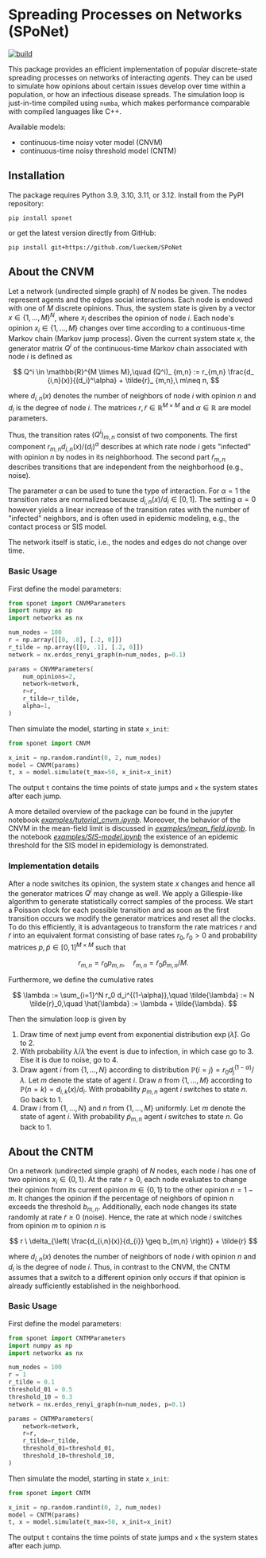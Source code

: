# Spreading Processes on Networks (SPoNet)

[![build](https://github.com/lueckem/SPoNet/actions/workflows/build.yml/badge.svg)](https://github.com/lueckem/SPoNet/actions/workflows/build.yml)

This package provides an efficient implementation of popular discrete-state spreading processes on networks of interacting *agents*.
They can be used to simulate how opinions about certain issues develop over time within a population, or how an infectious disease spreads.
The simulation loop is just-in-time compiled using `numba`, which makes performance comparable with compiled languages like C++.

Available models:
- continuous-time noisy voter model (CNVM)
- continuous-time noisy threshold model (CNTM)


## Installation
The package requires Python 3.9, 3.10, 3.11, or 3.12.
Install from the PyPI repository:
```
pip install sponet
```
or get the latest version directly from GitHub:
```
pip install git+https://github.com/lueckem/SPoNet
```

## About the CNVM
Let a network (undirected simple graph) of $N$ nodes be given. The nodes represent agents and the edges social interactions. 
Each node is endowed with one of $M$ discrete opinions. Thus, the system state is given by a vector $x \in \{1,\dots,M\}^N$, where $x_i$ describes the opinion of node $i$.
Each node's opinion $x_i \in \{1,\dots,M\}$ changes over time according to a continuous-time Markov chain (Markov jump process).
Given the current system state $x$, the generator matrix $Q^i$ of the continuous-time Markov chain associated with node $i$ is defined as

$$ Q^i \in \mathbb{R}^{M \times M},\quad (Q^i)_ {m,n} := r_{m,n} \frac{d_ {i,n}(x)}{(d_i)^\alpha} + \tilde{r}_ {m,n},\ m\neq n, $$

where $d_{i,n}(x)$ denotes the number of neighbors of node $i$ with opinion $n$ and $d_i$ is the degree of node $i$. The matrices $r, \tilde{r} \in \mathbb{R}^{M \times M}$ and $\alpha \in \mathbb{R}$ are model parameters.

Thus, the transition rates $(Q^i)_ {m,n}$ consist of two components.
The first component $r_{m,n} d_{i,n}(x)/ (d_i)^\alpha$ describes at which rate node $i$ gets "infected" with opinion $n$ by nodes in its neighborhood.
The second part $\tilde{r}_{m,n}$ describes transitions that are independent from the neighborhood (e.g., noise).

The parameter $\alpha$ can be used to tune the type of interaction. For $\alpha=1$ the transition rates are normalized because $d_{i,n}(x)/d_i \in [0,1]$.
The setting $\alpha=0$ however yields a linear increase of the transition rates with the number of "infected" neighbors, and is often used in epidemic modeling, e.g., the contact process or SIS model.

The network itself is static, i.e., the nodes and edges do not change over time.

### Basic Usage
First define the model parameters:

```python
from sponet import CNVMParameters
import numpy as np
import networkx as nx

num_nodes = 100
r = np.array([[0, .8], [.2, 0]])
r_tilde = np.array([[0, .1], [.2, 0]])
network = nx.erdos_renyi_graph(n=num_nodes, p=0.1)

params = CNVMParameters(
    num_opinions=2,
    network=network,
    r=r,
    r_tilde=r_tilde,
    alpha=1,
)
```
Then simulate the model, starting in state `x_init`:

```python
from sponet import CNVM

x_init = np.random.randint(0, 2, num_nodes)
model = CNVM(params)
t, x = model.simulate(t_max=50, x_init=x_init)
```
The output `t` contains the time points of state jumps and `x` the system states after each jump.

A more detailed overview of the package can be found in the jupyter notebook [*examples/tutorial_cnvm.ipynb*](examples/tutorial_cnvm.ipynb).
Moreover, the behavior of the CNVM in the mean-field limit is discussed in [*examples/mean_field.ipynb*](examples/mean_field.ipynb).
In the notebook [*examples/SIS-model.ipynb*](examples/SIS-model.ipynb) the existence of an epidemic threshold for the SIS model in epidemiology is demonstrated.

### Implementation details

After a node switches its opinion, the system state $x$ changes and hence all the generator matrices $Q^i$ may change as well.
We apply a Gillespie-like algorithm to generate statistically correct samples of the process.
We start a Poisson clock for each possible transition and as soon as the first transition occurs we modify the generator matrices and reset all the clocks.
To do this efficiently, it is advantageous to transform the rate matrices $r$ and $\tilde{r}$ into an equivalent format consisting of base rates $r_0, \tilde{r}_0 > 0$ and probability matrices $p, \tilde{p} \in [0, 1]^{M\times M}$ such that

$$ r_{m,n} = r_0 p_ {m,n}, \quad \tilde{r}_ {m,n} = \tilde{r}_ 0 \tilde{p}_ {m,n} / M. $$

Furthermore, we define the cumulative rates

$$ \lambda := \sum_{i=1}^N r_0 d_i^{(1-\alpha)},\quad \tilde{\lambda} := N \tilde{r}_0,\quad \hat{\lambda} := \lambda + \tilde{\lambda}. $$

Then the simulation loop is given by
1. Draw time of next jump event from exponential distribution $\exp(\hat{\lambda})$. Go to 2.
2. With probability $\lambda / \hat{\lambda}$ the event is due to infection, in which case go to 3.
Else it is due to noise, go to 4.
3. Draw agent $i$ from $\{1,\dots,N\}$ according to distribution $\mathbb{P}(i = j) = r_0 d_j^{(1-\alpha)} / \lambda$. Let $m$ denote the state of agent $i$.
Draw $n$ from $\{1,\dots,M\}$ according to $\mathbb{P}(n = k) = d_{i,k}(x) / d_i$.
With probability $p_{m,n}$ agent $i$ switches to state $n$. Go back to 1.
4. Draw $i$ from $\{1,\dots,N\}$ and $n$ from $\{1,\dots,M\}$ uniformly. Let $m$ denote the state of agent $i$.
With probability $\tilde{p}_{m,n}$ agent $i$ switches to state $n$. Go back to 1.


## About the CNTM
On a network (undirected simple graph) of $N$ nodes, each node $i$ has one of two opinions $x_i \in \{0, 1\}$.
At the rate $r \geq 0$, each node evaluates to change their opinion from its current
opinion $m\in \{0, 1\}$ to the other opinion $n=1-m$. It changes the opinion if the
percentage of neighbors of opinion n exceeds the threshold $b_{m,n}$.
Additionally, each node changes its state randomly at rate $\tilde{r} \geq 0$ (noise).
Hence, the rate at which node $i$ switches from opinion $m$ to opinion $n$ is

$$ r \ \delta_{\left( \frac{d_{i,n}(x)}{d_{i}} \geq b_{m,n} \right)} + \tilde{r} $$

where $d_{i,n}(x)$ denotes the number of neighbors of node $i$ with opinion $n$ and $d_i$ is the degree of node $i$.
Thus, in contrast to the CNVM, the CNTM assumes that a switch to a different opinion only occurs
if that opinion is already sufficiently established in the neighborhood.

### Basic Usage
First define the model parameters:

```python
from sponet import CNTMParameters
import numpy as np
import networkx as nx

num_nodes = 100
r = 1
r_tilde = 0.1
threshold_01 = 0.5
threshold_10 = 0.3
network = nx.erdos_renyi_graph(n=num_nodes, p=0.1)

params = CNTMParameters(
    network=network,
    r=r,
    r_tilde=r_tilde,
    threshold_01=threshold_01,
    threshold_10=threshold_10,
)
```
Then simulate the model, starting in state `x_init`:

```python
from sponet import CNTM

x_init = np.random.randint(0, 2, num_nodes)
model = CNTM(params)
t, x = model.simulate(t_max=50, x_init=x_init)
```
The output `t` contains the time points of state jumps and `x` the system states after each jump.
